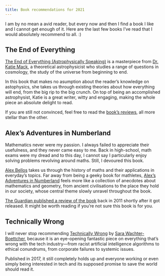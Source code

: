 ```yaml
---
title: Book recommendations for 2021
---
```


<style>
.BookCover {
  margin-left: auto;
  margin-right: auto;
}

@media (min-width: 700px) {
  .BookCover {
    display: none;
  }
}

@media (min-width: 1200px) {
  .BookCover {
    display: block;
    max-width: 25%;
    float: left;
    margin-right: 1em;
    margin-bottom: 0.5em;
    margin-top: 0.35em;
  }
}
</style>

I am by no mean a avid reader, but every now and then I find a book I like and I cannot get enough of it. Here are the last few books I’ve read that I would absolutely recommend to all. :)

## The End of Everything

<img src="https://images-na.ssl-images-amazon.com/images/I/51P9Q3mcHeL._SX324_BO1,204,203,200_.jpg" alt="Cover of “The End of Everything”" class="BookCover" />

[The End of Everything (Astrophysically Speaking)](http://www.astrokatie.com/book) is a masterpiece from [Dr. Katie Mack](http://www.astrokatie.com/), a theoretical astrophysicist who studies a range of questions in cosmology, the study of the universe from beginning to end.

In this book that makes no asumption about the reader’s knowledge on astophysics, she takes us through existing theories about how everything will end, from the big rip to the big crunch. On top of being an accomplished astrophysist, Katie is a great writer, witty and engaging, making the whole piece an absolute delight to read.

If you are still not convinced, feel free to read the [book’s reviews](http://www.astrokatie.com/book-reviews), all more stellar than the other.

## Alex’s Adventures in Numberland

<img src="https://m.media-amazon.com/images/I/515+oIAfvDL.jpg" alt="Cover of “Alex’s Adventures in Numberland”" class="BookCover" />

Mathematics never were my passion. I always failed to appreciate their usefulness, and they never came easy to me. Back in high-school, math exams were my dread and to this day, I cannot say I particularly enjoy solving problems revolving around maths. Still, I devoured this book.

[Alex Bellos](http://www.alexbellos.com/) takes us through the history of maths and their applications in everyday’s topics. Far away from being a geeky book for mathletes, [Alex’s Adventures in Numberland](http://www.alexbellos.com/numberland) feels more like a collection of anecdotes about mathematics and geometry, from ancient civilisations to the place they hold in our society, whose central theme slowly unravel throughout the book.

[The Guardian published a review of the book](https://www.theguardian.com/science/2011/nov/09/alex-adventures-numberland-alex-bellos-review) back in 2011 shortly after it got released. It might be worth reading if you’re not sure this book is for you.

## Technically Wrong

<img src="https://m.media-amazon.com/images/I/41EEbh6mf+L.jpg" alt="Cover of “Technically Wrong”" class="BookCover" />

I will never stop recommending [Technically Wrong](https://www.indiebound.org/book/9780393356045) by [Sara Wachter-Boettcher](https://twitter.com/sara_ann_marie), because it is an eye-opening fantastic piece on everything that’s wrong with the tech industry—from racist artificial intelligence algorithms to ethical conundrums, from corporate failures to systemic issues.

Published in 2017, it still completely holds up and everyone working or even simply being interested in tech and its supposed promise to save the world should read it.
